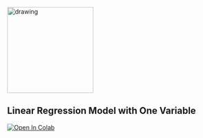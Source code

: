 <img src="robe.png" alt="drawing" width="200"/>

## Linear Regression Model with One Variable



<a target="_blank" href="https://colab.research.google.com/github/antonioGoncalves64/ML/blob/main/Lab_Model_Representation.ipynb">
  <img src="https://colab.research.google.com/assets/colab-badge.svg" alt="Open In Colab"/>
</a>



